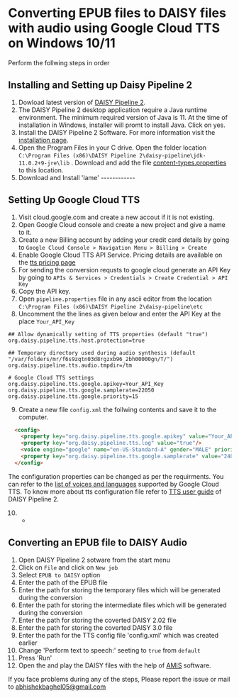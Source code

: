 # Converting EPUB files to DAISY files with audio using Google Cloud TTS on Windows 10/11

Perform the follwing steps in order

## Installing and Setting up Daisy Pipeline 2
1. Dowload latest version of [DAISY Pipeline 2](https://daisy.github.io/pipeline/Download.html).
2. The DAISY Pipeline 2 desktop application require a Java runtime environment. The minimum required version of Java is 11. At the time of installation in Windows, installer will promt to install Java. Click on yes. 
3. Install the DAISY Pipeline 2 Software. For more information visit the [installation page](https://daisy.github.io/pipeline/Get-Help/User-Guide/Installation/#system-requirements).
4. Open the Program Files in your C drive. Open the folder location `C:\Program Files (x86)\DAISY Pipeline 2\daisy-pipeline\jdk-11.0.2+9-jre\lib` . Download and add the file [content-types.properties](https://github.com/AdoptOpenJDK/openjdk-jdk11/blob/master/src/java.base/windows/classes/sun/net/www/content-types.properties) to this location.
5. Download and Install 'lame' ------------

## Setting Up Google Cloud TTS
1. Visit cloud.google.com and create a new accout if it is not existing.
2. Open Google Cloud console and create a new project and give a name to it.
3. Create a new Billing account by adding your credit card details by going to `Google Cloud Console > Navigation Menu > Billing > Create`
4. Enable Google Cloud TTS API Service. Pricing details are available on the [tts pricing page](https://cloud.google.com/text-to-speech/pricing)
5. For sending the conversion requsts to google cloud generate an API Key by going to `APIs & Services > Credentials > Create Credential > API Key`
6. Copy the API key.
7. Open `pipeline.properties` file in any ascii editor from the location `C:\Program Files (x86)\DAISY Pipeline 2\daisy-pipeline\etc` 
8. Uncomment the the lines as given below and enter the API Key at the place `Your_API_Key`
```
## Allow dynamically setting of TTS properties (default "true")
org.daisy.pipeline.tts.host.protection=true

## Temporary directory used during audio synthesis (default "/var/folders/mr/f6s9zqtn03d8rgzxb96_2bh00000gn/T/")
org.daisy.pipeline.tts.audio.tmpdir=/tm

# Google Cloud TTS settings
org.daisy.pipeline.tts.google.apikey=Your_API_Key
org.daisy.pipeline.tts.google.samplerate=22050
org.daisy.pipeline.tts.google.priority=15

```

9. Create a new file `config.xml` the follwing contents and save it to the computer.
```html
  <config>  
    <property key="org.daisy.pipeline.tts.google.apikey" value="Your_API_Key"/>
    <property key="org.daisy.pipeline.tts.log" value="true"/>
    <voice engine="google" name="en-US-Standard-A" gender="MALE" priority="100" lang="en-US"/>
    <property key="org.daisy.pipeline.tts.google.samplerate" value="24000"/>
  </config>
 ```
The configuration properties can be changed as per the requirments. You can refer to the [list of voices and languages](https://cloud.google.com/text-to-speech/docs/voices) supported by Google Cloud TTS. To know more about tts configuration file refer to [TTS user guide](http://daisy.github.io/pipeline/Get-Help/User-Guide/Text-To-Speech/) of DAISY Pipeline 2. <br>

10. -

## Converting an EPUB file to DAISY Audio
1. Open DAISY Pipeline 2 sotware from the start menu
2. Click on `File` and click on `New job`
3. Select `EPUB to DAISY` option
4. Enter the path of the EPUB file
5. Enter the path for storing the temporary files which will be generated during the conversion
6. Enter the path for storing the intermediate files which will be generated during the conversion
7. Enter the path for storing the coverted DAISY 2.02 file
8. Enter the path for storing the coverted DAISY 3.0 file
9. Enter the path for the TTS config file 'config.xml' which was created earlier
10. Change 'Perform text to speech:' seeting to `true` from `default`
11. Press 'Run'
12. Open the and play the DAISY files with the help of [AMIS](https://daisy.org/info-help/document-archive/archived-projects/amis/) software.

If you face problems during any of the steps, Please report the issue or mail to abhishekbaghel05@gmail.com 
